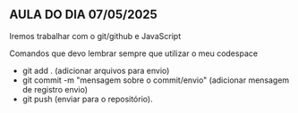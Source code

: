 ## AULA DO DIA 07/05/2025 

Iremos trabalhar com o git/github e JavaScript

Comandos que devo lembrar sempre que utilizar o meu codespace

 - git add .   (adicionar arquivos para envio)
 - git commit -m "mensagem sobre o commit/envio" (adicionar mensagem de registro envio)
 - git push  (enviar para o repositório).
 